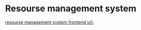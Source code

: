 # Resourse management system

[resourse management system frontend url: ](https://resoursemanagemntsystem.vercel.app)
